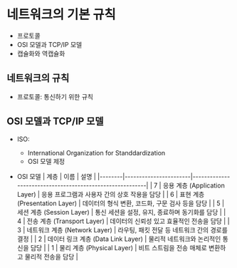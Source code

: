 # 네트워크의 기본 규칙

- 프로토콜
- OSI 모델과 TCP/IP 모델
- 캡슐화와 역캡슐화

## 네트워크의 규칙

- 프로토콜: 통신하기 위한 규칙

## OSI 모델과 TCP/IP 모델

- ISO:
  - International Organization for Standdardization
  - OSI 모델 제정

- OSI 모델
| 계층   | 이름                  | 설명                                                     |
|--------|-----------------------|----------------------------------------------------------|
| 7      | 응용 계층 (Application Layer)   | 응용 프로그램과 사용자 간의 상호 작용을 담당          |
| 6      | 표현 계층 (Presentation Layer)   | 데이터의 형식 변환, 코드화, 구문 검사 등을 담당           |
| 5      | 세션 계층 (Session Layer)         | 통신 세션을 설정, 유지, 종료하며 동기화를 담당            |
| 4      | 전송 계층 (Transport Layer)      | 데이터의 신뢰성 있고 효율적인 전송을 담당                 |
| 3      | 네트워크 계층 (Network Layer)    | 라우팅, 패킷 전달 등 네트워크 간의 경로를 결정           |
| 2      | 데이터 링크 계층 (Data Link Layer) | 물리적 네트워크와 논리적인 통신을 담당                     |
| 1      | 물리 계층 (Physical Layer)       | 비트 스트림을 전송 매체로 변환하고 물리적 전송을 담당     |
